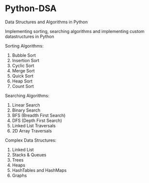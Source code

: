 # Python-DSA
Data Structures and Algorithms in Python

Implementing sorting, searching algorithms and implementing custom datastructures in Python

Sorting Algorithms:
1. Bubble Sort
2. Insertion Sort
3. Cyclic Sort
4. Merge Sort
5. Quick Sort
6. Heap Sort
7. Count Sort

Searching Algorithms:
1. Linear Search
2. Binary Search
3. BFS (Breadth First Search)
4. DFS (Depth First Search)
5. Linked List Traversals
6. 2D Array Traversals 

Complex Data Structures:
1. Linked List
2. Stacks & Queues
3. Trees
4. Heaps
5. HashTables and HashMaps
6. Graphs
